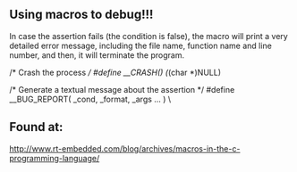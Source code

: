 Using macros to debug!!!
------------------------

In case the assertion fails (the condition is false), the macro will print a very detailed error message, including the file name, function name and line number, and then, it will terminate the program. 

/* Crash the process */
#define __CRASH()    (*(char *)NULL)

/* Generate a textual message about the assertion */
#define __BUG_REPORT( _cond, _format, _args ... ) \


Found at:
---------
http://www.rt-embedded.com/blog/archives/macros-in-the-c-programming-language/